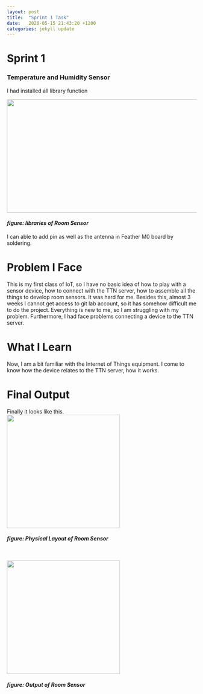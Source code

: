 ```yaml
---
layout: post
title:  "Sprint 1 Task"
date:   2020-05-15 21:43:20 +1200
categories: jekyll update
---
```


<h1>Sprint 1</h1>
<h3>Temperature and Humidity Sensor</h3>
<p> I had installed all library function</p>
<img src="{{ site.baseurl }}/Images/libraries.JPG" width="600" height="300">
<h4><i>figure: libraries of Room Sensor</i></h4>


<p>I can able to add pin as well as the antenna in Feather M0 board by soldering. </p>
<h1> Problem I Face</h1>
<p>This is my first class of IoT, so I have no basic idea of how to play with a sensor device, how to connect with the TTN server,
    how to assemble all the things to develop room sensors. It was hard for me. Besides this, almost 3 weeks I cannot get access to git lab account,
    so it has somehow difficult me to do the project. Everything is new to me, so I am struggling with my problem.
    Furthermore, I had face problems connecting a device to the TTN server.</p>
<h1>What I Learn</h1>
<P>Now, I am a bit familiar with the Internet of Things equipment. I come to know how the device relates to the TTN server, how it works. </P>
<h1>Final Output</h1>
Finally it looks like this.<br>
<img src="/{{site.baseurl}}/Images/Roomsensor.JPG" width="300" height="300">
<br>
<h4><i>figure: Physical Layout of Room Sensor</i></h4>
<br>
<p></p>
<img src="/{{site.baseurl}}/Images/serial monitor.PNG" width="300" height="300">
<br>
<h4><i>figure: Output of Room Sensor</i></h4>
<br>

